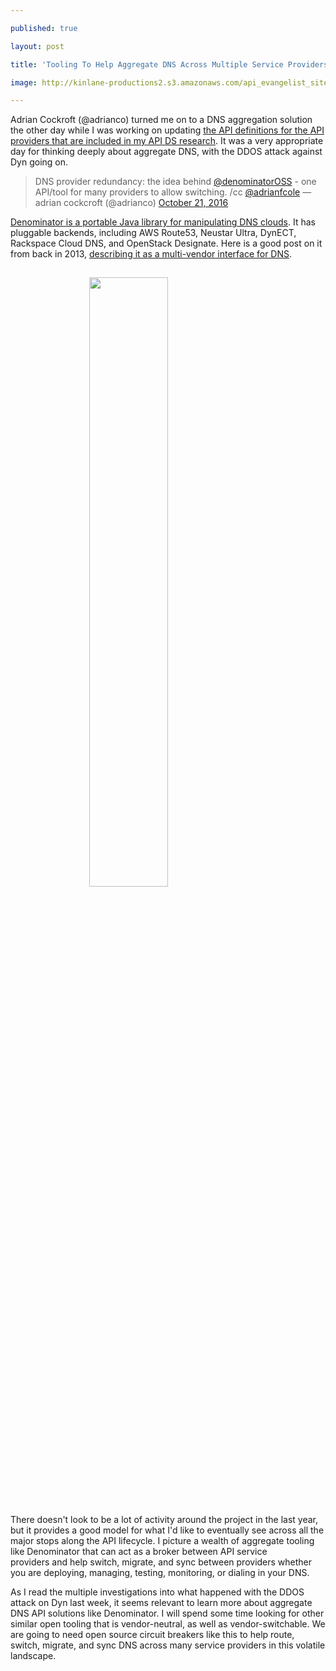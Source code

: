 ---
published: true
layout: post
title: 'Tooling To Help Aggregate DNS Across Multiple Service Providers'
image: http://kinlane-productions2.s3.amazonaws.com/api_evangelist_site/blog/68747470733a2f2f7261772e6769746875622e636f6d2f4e6574666c69782f64656e6f6d696e61746f722f6d61737465722f64656e6f6d696e61746f722e6a7067.jpeg
---

<p>Adrian Cockroft (@adrianco) turned me on to a DNS aggregation solution the other day while I was working on updating <a href="http://dns.apievangelist.com/apis/">the API definitions for the API providers that are included in my API DS research</a>. It was a very appropriate day for thinking deeply about aggregate DNS, with the DDOS attack against Dyn going on.
<blockquote class="twitter-tweet">
<p dir="ltr" lang="en">DNS provider redundancy: the idea behind <a href="https://twitter.com/denominatorOSS">@denominatorOSS</a> - one API/tool for many providers to allow switching. /cc <a href="https://twitter.com/adrianfcole">@adrianfcole</a>
&mdash; adrian cockcroft (@adrianco) <a href="https://twitter.com/adrianco/status/789467783947878400">October 21, 2016</a></blockquote>
<p><a href="https://github.com/Netflix/denominator"><span>Denominator&nbsp;</span>is a portable Java library for manipulating DNS clouds</a>. It has pluggable backends, including AWS Route53, Neustar Ultra, DynECT, Rackspace Cloud DNS, and OpenStack Designate. Here is a good post on it from back in 2013, <a href="http://techblog.netflix.com/2013/03/denominator-multi-vendor-interface-for.html">describing it as a multi-vendor interface for DNS</a>.&nbsp;
<p><a href="https://github.com/Netflix/denominator"><img style="padding: 15px; display: block; margin-left: auto; margin-right: auto;" src="https://kinlane-productions2.s3.amazonaws.com/api_evangelist_site/blog/68747470733a2f2f7261772e6769746875622e636f6d2f4e6574666c69782f64656e6f6d696e61746f722f6d61737465722f64656e6f6d696e61746f722e6a7067.jpeg" alt="" width="50%" align="center" /></a>
<p>There doesn't look to be a lot of activity around the project in the last year, but it provides a good model for what I'd like to eventually see across all the major stops along the API lifecycle. I picture a wealth of aggregate tooling like Denominator that can act as a broker between API service providers&nbsp;and help switch, migrate, and sync between providers whether you are deploying, managing, testing, monitoring, or dialing in your DNS.
<p>As I read the multiple investigations into what happened with the DDOS attack on Dyn last week, it seems relevant to learn more about aggregate DNS API solutions like Denominator. I will spend some time looking for other similar open tooling that is vendor-neutral, as well as vendor-switchable. We are going to need open source circuit breakers like this to help route, switch, migrate, and sync DNS across many service providers in this volatile landscape.


